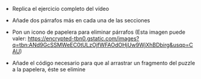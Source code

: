 * Replica el ejercicio completo del vídeo

* Añade dos párrafos más en cada una de las secciones

* Pon un icono de papelera para eliminar párrafos (Esta imagen puede valer: https://encrypted-tbn0.gstatic.com/images?q=tbn:ANd9GcSSMWeEC0tULzOjfWFAOdOHjUw9WjXhBDbirg&usqp=CAU)

* Añade el código necesario para que al arrastrar un fragmento del puzzle a la papelera, éste se elimine